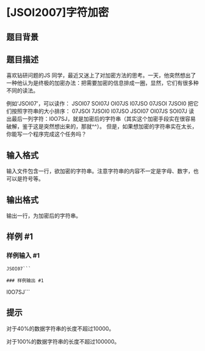 # [JSOI2007]字符加密

## 题目背景



## 题目描述

喜欢钻研问题的JS 同学，最近又迷上了对加密方法的思考。一天，他突然想出了一种他认为是终极的加密办法：把需要加密的信息排成一圈，显然，它们有很多种不同的读法。

例如‘JSOI07’，可以读作：  JSOI07 SOI07J OI07JS I07JSO 07JSOI 7JSOI0 把它们按照字符串的大小排序： 07JSOI 7JSOI0 I07JSO JSOI07 OI07JS SOI07J 读出最后一列字符：I0O7SJ，就是加密后的字符串（其实这个加密手段实在很容易破解，鉴于这是突然想出来的，那就^^）。 但是，如果想加密的字符串实在太长，你能写一个程序完成这个任务吗？


## 输入格式

输入文件包含一行，欲加密的字符串。注意字符串的内容不一定是字母、数字，也可以是符号等。


## 输出格式

输出一行，为加密后的字符串。


## 样例 #1

### 样例输入 #1
```
JSOI07```

### 样例输出 #1

```
I0O7SJ```

## 提示

对于40%的数据字符串的长度不超过10000。

对于100%的数据字符串的长度不超过100000。

